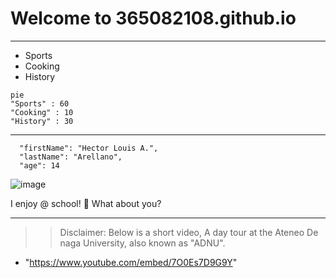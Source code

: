 # Welcome to 365082108.github.io
---
- Sports
- Cooking
- History
```mermaid
pie
"Sports" : 60
"Cooking" : 10
"History" : 30
```

---
```
  "firstName": "Hector Louis A.",
  "lastName": "Arellano",
  "age": 14
```
![image](https://user-images.githubusercontent.com/118231416/202890578-ae4ecae7-3fda-4f02-adca-9c033415ed5a.png)

I enjoy @ school! :school: What about you?

---
>>Disclaimer: Below is a short video, A day tour at the Ateneo De naga University, also known as "ADNU".
- "https://www.youtube.com/embed/7O0Es7D9G9Y"
